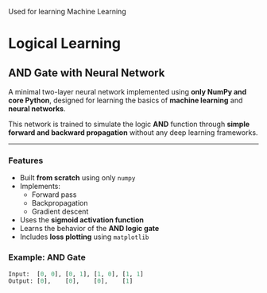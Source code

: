 Used for learning Machine Learning

# Logical Learning
## AND Gate with Neural Network

A minimal two-layer neural network implemented using **only NumPy and core Python**, designed for learning the basics of **machine learning** and **neural networks**.

This network is trained to simulate the logic **AND** function through **simple forward and backward propagation** without any deep learning frameworks.

---

### Features

- Built **from scratch** using only `numpy`
- Implements:
  - Forward pass
  - Backpropagation
  - Gradient descent
- Uses the **sigmoid activation function**
- Learns the behavior of the **AND logic gate**
- Includes **loss plotting** using `matplotlib`


### Example: AND Gate

```python
Input:  [0, 0], [0, 1], [1, 0], [1, 1]
Output: [0],    [0],    [0],    [1]
